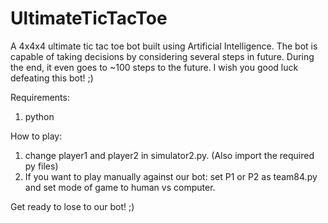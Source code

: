 # UltimateTicTacToe
A 4x4x4 ultimate tic tac toe bot built using Artificial Intelligence. The bot is capable of taking decisions by considering several steps in future. During the end, it even goes to ~100 steps to the future. I wish you good luck defeating this bot! ;) 

Requirements: 
1. python

How to play:
1. change player1 and player2 in simulator2.py. (Also import the required py files)
2. If you want to play manually against our bot: set P1 or P2 as team84.py and set mode of game to human vs computer.

Get ready to lose to our bot! ;)

